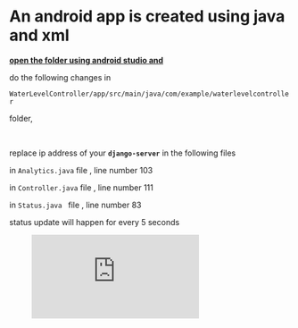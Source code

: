 # An android app is created using java and xml


<ins>**open the folder using android studio and**</ins>

do the following changes in
 
`WaterLevelController/app/src/main/java/com/example/waterlevelcontroller`

folder,

<br />

replace ip address of your **`django-server`** in the following files

in `Analytics.java` file , line number 103

in `Controller.java` file , line number 111

in `Status.java ` file , line number 83


status update will happen for every 5 seconds


<figure class="video_container">
 
  <iframe src="https://drive.google.com/file/d/1SjD0leIASNVmkTCEG1S4Xchp6AcPuqz5/view?usp=sharing" frameborder="0" allowfullscreen="true"></iframe>

</figure>
